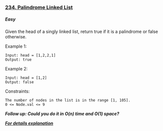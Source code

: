 ### [234. Palindrome Linked List](https://leetcode.com/problems/palindrome-linked-list/)

##### Easy

Given the head of a singly linked list, return true if it is a palindrome or false otherwise.

 
Example 1:
```JS
Input: head = [1,2,2,1]
Output: true
```

Example 2:
```JS
Input: head = [1,2]
Output: false
```

Constraints:
```JS
The number of nodes in the list is in the range [1, 105].
0 <= Node.val <= 9
```

***Follow up: Could you do it in O(n) time and O(1) space?***

***[For details explanation](https://sudomistry.blogspot.com/)***